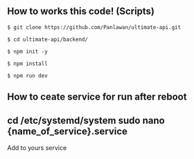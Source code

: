 How to works this code! (Scripts)
-----------------
```
$ git clone https://github.com/Panlawan/ultimate-api.git

$ cd ultimate-api/backend/

$ npm init -y

$ npm install 

$ npm run dev
```

How to ceate service for run after reboot
-
cd /etc/systemd/system
sudo nano {name_of_service}.service
- 

Add to yours service
